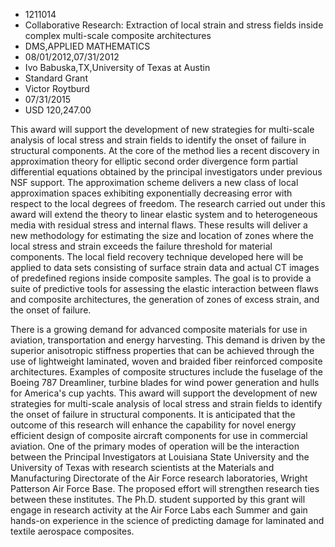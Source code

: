 
* 1211014
* Collaborative Research: Extraction of local strain and stress fields inside complex multi-scale composite architectures
* DMS,APPLIED MATHEMATICS
* 08/01/2012,07/31/2012
* Ivo Babuska,TX,University of Texas at Austin
* Standard Grant
* Victor Roytburd
* 07/31/2015
* USD 120,247.00

This award will support the development of new strategies for multi-scale
analysis of local stress and strain fields to identify the onset of failure in
structural components. At the core of the method lies a recent discovery in
approximation theory for elliptic second order divergence form partial
differential equations obtained by the principal investigators under previous
NSF support. The approximation scheme delivers a new class of local
approximation spaces exhibiting exponentially decreasing error with respect to
the local degrees of freedom. The research carried out under this award will
extend the theory to linear elastic system and to heterogeneous media with
residual stress and internal flaws. These results will deliver a new methodology
for estimating the size and location of zones where the local stress and strain
exceeds the failure threshold for material components. The local field recovery
technique developed here will be applied to data sets consisting of surface
strain data and actual CT images of predefined regions inside composite samples.
The goal is to provide a suite of predictive tools for assessing the elastic
interaction between flaws and composite architectures, the generation of zones
of excess strain, and the onset of failure.

There is a growing demand for advanced composite materials for use in aviation,
transportation and energy harvesting. This demand is driven by the superior
anisotropic stiffness properties that can be achieved through the use of
lightweight laminated, woven and braided fiber reinforced composite
architectures. Examples of composite structures include the fuselage of the
Boeing 787 Dreamliner, turbine blades for wind power generation and hulls for
America's cup yachts. This award will support the development of new strategies
for multi-scale analysis of local stress and strain fields to identify the onset
of failure in structural components. It is anticipated that the outcome of this
research will enhance the capability for novel energy efficient design of
composite aircraft components for use in commercial aviation. One of the primary
modes of operation will be the interaction between the Principal Investigators
at Louisiana State University and the University of Texas with research
scientists at the Materials and Manufacturing Directorate of the Air Force
research laboratories, Wright Patterson Air Force Base. The proposed effort will
strengthen research ties between these institutes. The Ph.D. student supported
by this grant will engage in research activity at the Air Force Labs each Summer
and gain hands-on experience in the science of predicting damage for laminated
and textile aerospace composites.
